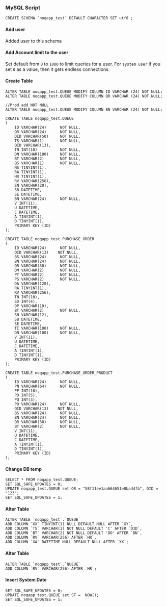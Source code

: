 ### MySQL Script

    CREATE SCHEMA `noqapp_test` DEFAULT CHARACTER SET utf8 ;
    
#### Add user
Added user to this schema

#### Add Account limit to the user
Set default from `0` to `1000` to limit queries for a user. For `system user` if you set `0` 
as a value, then it gets endless connections.  
    
#### Create Table     

    ALTER TABLE noqapp_test.QUEUE MODIFY COLUMN ID VARCHAR (24) NOT NULL;
    ALTER TABLE noqapp_test.QUEUE MODIFY COLUMN QR VARCHAR (24) NOT NULL;
    
    //Prod add NOT NULL
    ALTER TABLE noqapp_test.QUEUE MODIFY COLUMN BN VARCHAR (24) NOT NULL;

    CREATE TABLE noqapp_test.QUEUE
    (
        ID VARCHAR(24)      NOT NULL,
        QR VARCHAR(24)      NOT NULL,
        DID VARCHAR(50)     NOT NULL,
        TS VARCHAR(1)       NOT NULL,
        QID VARCHAR(13),
        TN INT(10)          NOT NULL,
        DN VARCHAR(100)     NOT NULL,
        BT VARCHAR(2)       NOT NULL,
        QS VARCHAR(1)       NOT NULL,
        NS TINYINT(1),
        RA TINYINT(1),
        HR TINYINT(1),
        RV VARCHAR(256),
        SN VARCHAR(20),
        SB DATETIME,
        SE DATETIME,
        BN VARCHAR(24)      NOT NULL,
        V INT(11),
        U DATETIME,
        C DATETIME,
        A TINYINT(1),
        D TINYINT(1),
        PRIMARY KEY (ID)
    );
    
    CREATE TABLE noqapp_test.PURCHASE_ORDER
    (
        ID VARCHAR(24)      NOT NULL,
        QID VARCHAR(13)    NOT NULL,
        BS VARCHAR(24)      NOT NULL,
        BN VARCHAR(24)      NOT NULL,
        QR VARCHAR(30)      NOT NULL,
        DM VARCHAR(2)       NOT NULL,
        PT VARCHAR(2)       NOT NULL,
        PS VARCHAR(2)       NOT NULL,
        DA VARCHAR(128),
        RA TINYINT(1),
        RV VARCHAR(256),
        TN INT(10),
        SD INT(4),
        OP VARCHAR(10),
        BT VARCHAR(2)       NOT NULL, 
        SN VARCHAR(12),
        SB DATETIME,
        SE DATETIME,
        TI VARCHAR(100)     NOT NULL,
        DN VARCHAR(100)     NOT NULL,
        V INT(11),
        U DATETIME,
        C DATETIME,
        A TINYINT(1),
        D TINYINT(1),
        PRIMARY KEY (ID)
    );
        
    CREATE TABLE noqapp_test.PURCHASE_ORDER_PRODUCT
    (
        ID VARCHAR(24)      NOT NULL,
        PN VARCHAR(64)      NOT NULL,
        PP INT(10),
        PD INT(5),
        PQ INT(3),
        PO VARCHAR(24)      NOT NULL,
        QID VARCHAR(13)    NOT NULL,
        BS VARCHAR(24)      NOT NULL,
        BN VARCHAR(24)      NOT NULL,
        QR VARCHAR(30)      NOT NULL,
        BT VARCHAR(2)       NOT NULL,
        V INT(11),
        U DATETIME,
        C DATETIME,
        A TINYINT(1),
        D TINYINT(1),
        PRIMARY KEY (ID)
    );    
    
    
#### Change DB temp 
    
    SELECT * FROM noqapp_test.QUEUE;
    SET SQL_SAFE_UPDATES = 0;
    UPDATE noqapp_test.QUEUE set QR = "58f11ee1aa664651e8bad4fb", DID = "123";
    SET SQL_SAFE_UPDATES = 1;    
    
#### Alter Table
    
    ALTER TABLE `noqapp_test`.`QUEUE` 
    ADD COLUMN `XX` TINYINT(1) NULL DEFAULT NULL AFTER `XY`,
    ADD COLUMN `TS` VARCHAR(1) NOT NULL DEFAULT 'C' AFTER `DID`,
    ADD COLUMN `BT` VARCHAR(2) NOT NULL DEFAULT 'DO' AFTER `DN`,
    ADD COLUMN `RV` VARCHAR(256) AFTER `HR`,
    ADD COLUMN `XA` DATETIME NULL DEFAULT NULL AFTER `XX`;
    
#### Alter Table
        
    ALTER TABLE `noqapp_test`.`QUEUE` 
    ADD COLUMN `RV` VARCHAR(256) AFTER `HR`;
    
#### Insert System Date
    
    SET SQL_SAFE_UPDATES = 0;
    UPDATE noqapp_test.QUEUE set ST =  NOW();
    SET SQL_SAFE_UPDATES = 1;
    